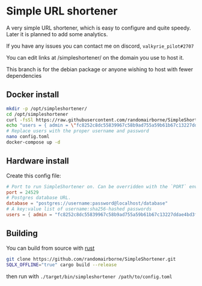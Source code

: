 # Simple URL shortener

A very simple URL shortener, which is easy to configure and quite speedy.
Later it is planned to add some analytics.

If you have any issues you can contact me on discord, `valkyrie_pilot#2707`

You can edit links at /simpleshortener/ on the domain you use to host it.

This branch is for the debian package or anyone wishing to host with fewer dependencies

## Docker install
```bash
mkdir -p /opt/simpleshortener/
cd /opt/simpleshortener
curl -fsSl https://raw.githubusercontent.com/randomairborne/SimpleShortener/master/docker-compose.yml -o docker-compose.yml
echo "users = { admin = \"fc8252c8dc55839967c58b9ad755a59b61b67c13227ddae4bd3f78a38bf394f7\"}" > config.toml
# Replace users with the proper username and password
nano config.toml
docker-compose up -d
```

## Hardware install
Create this config file:
```toml
# Port to run SimpleShortener on. Can be overridden with the `PORT` environment variable.
port = 24529
# Postgres database URL.
database = "postgres://username:password@localhost/database"
# A key:value list of username:sha256-hashed passwords
users = { admin = "fc8252c8dc55839967c58b9ad755a59b61b67c13227ddae4bd3f78a38bf394f7" }
```

## Building
You can build from source with [rust](https://rust-lang.org)
```bash
git clone https://github.com/randomairborne/SimpleShortener.git
SQLX_OFFLINE="true" cargo build --release
```
then run with `./target/bin/simpleshortener /path/to/config.toml`

